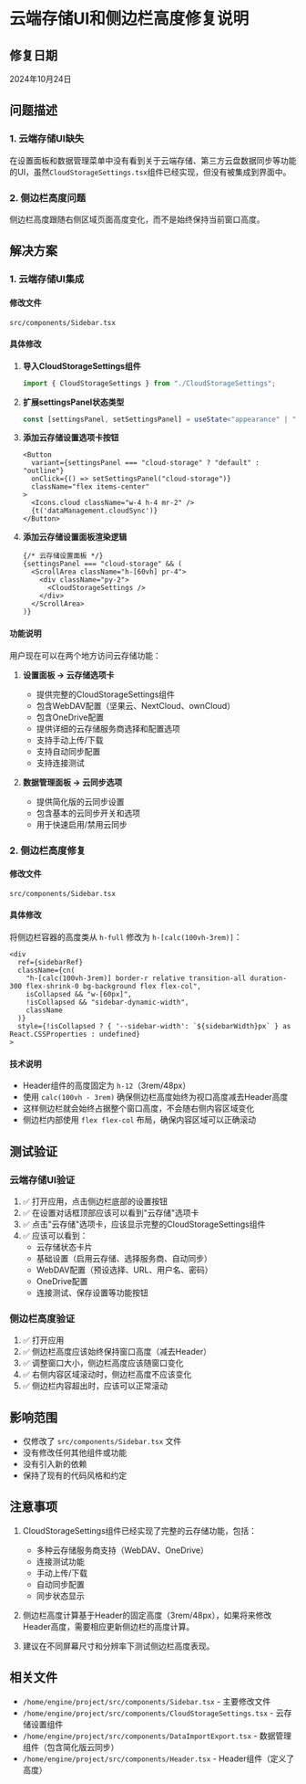 # 云端存储UI和侧边栏高度修复说明

## 修复日期
2024年10月24日

## 问题描述

### 1. 云端存储UI缺失
在设置面板和数据管理菜单中没有看到关于云端存储、第三方云盘数据同步等功能的UI，虽然`CloudStorageSettings.tsx`组件已经实现，但没有被集成到界面中。

### 2. 侧边栏高度问题
侧边栏高度跟随右侧区域页面高度变化，而不是始终保持当前窗口高度。

## 解决方案

### 1. 云端存储UI集成

#### 修改文件
`src/components/Sidebar.tsx`

#### 具体修改
1. **导入CloudStorageSettings组件**
   ```typescript
   import { CloudStorageSettings } from "./CloudStorageSettings";
   ```

2. **扩展settingsPanel状态类型**
   ```typescript
   const [settingsPanel, setSettingsPanel] = useState<"appearance" | "data" | "ai" | "mcp" | "cloud-storage" | "about" | "preferences">("appearance");
   ```

3. **添加云存储设置选项卡按钮**
   ```tsx
   <Button 
     variant={settingsPanel === "cloud-storage" ? "default" : "outline"} 
     onClick={() => setSettingsPanel("cloud-storage")}
     className="flex items-center"
   >
     <Icons.cloud className="w-4 h-4 mr-2" />
     {t('dataManagement.cloudSync')}
   </Button>
   ```

4. **添加云存储设置面板渲染逻辑**
   ```tsx
   {/* 云存储设置面板 */}
   {settingsPanel === "cloud-storage" && (
     <ScrollArea className="h-[60vh] pr-4">
       <div className="py-2">
         <CloudStorageSettings />
       </div>
     </ScrollArea>
   )}
   ```

#### 功能说明
用户现在可以在两个地方访问云存储功能：

1. **设置面板 -> 云存储选项卡**
   - 提供完整的CloudStorageSettings组件
   - 包含WebDAV配置（坚果云、NextCloud、ownCloud）
   - 包含OneDrive配置
   - 提供详细的云存储服务商选择和配置选项
   - 支持手动上传/下载
   - 支持自动同步配置
   - 支持连接测试

2. **数据管理面板 -> 云同步选项**
   - 提供简化版的云同步设置
   - 包含基本的云同步开关和选项
   - 用于快速启用/禁用云同步

### 2. 侧边栏高度修复

#### 修改文件
`src/components/Sidebar.tsx`

#### 具体修改
将侧边栏容器的高度类从 `h-full` 修改为 `h-[calc(100vh-3rem)]`：

```tsx
<div 
  ref={sidebarRef}
  className={cn(
    "h-[calc(100vh-3rem)] border-r relative transition-all duration-300 flex-shrink-0 bg-background flex flex-col",
    isCollapsed && "w-[60px]",
    !isCollapsed && "sidebar-dynamic-width",
    className
  )}
  style={!isCollapsed ? { '--sidebar-width': `${sidebarWidth}px` } as React.CSSProperties : undefined}
>
```

#### 技术说明
- Header组件的高度固定为 `h-12`（3rem/48px）
- 使用 `calc(100vh - 3rem)` 确保侧边栏高度始终为视口高度减去Header高度
- 这样侧边栏就会始终占据整个窗口高度，不会随右侧内容区域变化
- 侧边栏内部使用 `flex flex-col` 布局，确保内容区域可以正确滚动

## 测试验证

### 云端存储UI验证
1. ✅ 打开应用，点击侧边栏底部的设置按钮
2. ✅ 在设置对话框顶部应该可以看到"云存储"选项卡
3. ✅ 点击"云存储"选项卡，应该显示完整的CloudStorageSettings组件
4. ✅ 应该可以看到：
   - 云存储状态卡片
   - 基础设置（启用云存储、选择服务商、自动同步）
   - WebDAV配置（预设选择、URL、用户名、密码）
   - OneDrive配置
   - 连接测试、保存设置等功能按钮

### 侧边栏高度验证
1. ✅ 打开应用
2. ✅ 侧边栏高度应该始终保持窗口高度（减去Header）
3. ✅ 调整窗口大小，侧边栏高度应该随窗口变化
4. ✅ 右侧内容区域滚动时，侧边栏高度不应该变化
5. ✅ 侧边栏内容超出时，应该可以正常滚动

## 影响范围
- 仅修改了 `src/components/Sidebar.tsx` 文件
- 没有修改任何其他组件或功能
- 没有引入新的依赖
- 保持了现有的代码风格和约定

## 注意事项
1. CloudStorageSettings组件已经实现了完整的云存储功能，包括：
   - 多种云存储服务商支持（WebDAV、OneDrive）
   - 连接测试功能
   - 手动上传/下载
   - 自动同步配置
   - 同步状态显示

2. 侧边栏高度计算基于Header的固定高度（3rem/48px），如果将来修改Header高度，需要相应更新侧边栏的高度计算。

3. 建议在不同屏幕尺寸和分辨率下测试侧边栏高度表现。

## 相关文件
- `/home/engine/project/src/components/Sidebar.tsx` - 主要修改文件
- `/home/engine/project/src/components/CloudStorageSettings.tsx` - 云存储设置组件
- `/home/engine/project/src/components/DataImportExport.tsx` - 数据管理组件（包含简化版云同步）
- `/home/engine/project/src/components/Header.tsx` - Header组件（定义了高度）

